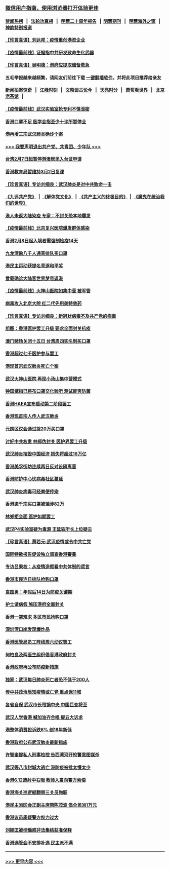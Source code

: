 ### [微信用户指南，使用浏览器打开体验更佳](https://github.com/gfw-breaker/banned-news1/blob/master/indexes/wechat-guide.md?t=0)
#### [禁闻热榜](热点新闻.md?t=0)  &nbsp;&nbsp;|&nbsp;&nbsp; [法轮功真相](https://github.com/gfw-breaker/truth/blob/master/README.md?t=0) &nbsp;&nbsp;|&nbsp;&nbsp; [明慧二十周年报告](https://github.com/gfw-breaker/mh-reports/blob/master/README.md?t=0) &nbsp;&nbsp;|&nbsp;&nbsp;[明慧期刊](https://github.com/gfw-breaker/mh-qikan) &nbsp;&nbsp;|&nbsp;&nbsp; [明慧海外之窗](https://github.com/gfw-breaker/mh-news/blob/master/README.md?t=0) &nbsp;&nbsp;|&nbsp;&nbsp; [神韵特别报道](https://github.com/gfw-breaker/mh-news/blob/master/shenyun.md?t=0)
#### [【珍言真语】刘达邦：疫情重创港资企业](../pages/nsc415/n11854274.md?t=02092111) 
#### [【疫情最前线】证据指中共研发致命生化武器](../pages/nsc415/n11853087.md?t=02092111) 
#### [【珍言真语】吴明德：港府应提取储备救急](../pages/nsc415/n11852734.md?t=02092111) 
#### 五毛举报越来越频繁，请网友们前往下载 [一键翻墙软件](https://github.com/gfw-breaker/ssr-accounts)，并将此项目推荐给亲友
#### [新闻拍案惊奇](https://github.com/gfw-breaker/banned-news1/blob/master/pages/link4.md) &nbsp;&nbsp;|&nbsp;&nbsp; [江峰时刻](https://github.com/gfw-breaker/banned-news1/blob/master/pages/link4.md) &nbsp;&nbsp;|&nbsp;&nbsp; [文昭谈古论今](https://github.com/gfw-breaker/banned-news1/blob/master/pages/link4.md) &nbsp;&nbsp;|&nbsp;&nbsp; [天亮时分](https://github.com/gfw-breaker/banned-news1/blob/master/pages/link4.md) &nbsp;&nbsp;|&nbsp;&nbsp; [萧茗看世界](https://github.com/gfw-breaker/banned-news1/blob/master/pages/link4.md) &nbsp;&nbsp;|&nbsp;&nbsp; [北京老茶馆](https://github.com/gfw-breaker/banned-news1/blob/master/pages/link4.md) &nbsp;&nbsp;|&nbsp;&nbsp; 
#### [【疫情最前线】武汉实验室抢专利不慎泄密](../pages/nsc415/n11850310.md?t=02092111) 
#### [香港口罩不足 医学会指至少十诊所暂停业](../pages/nsc415/n11850301.md?t=02092111) 
#### [港再增三宗武汉肺炎确诊个案](../pages/nsc415/n11850328.md?t=02092111) 
#### [>>> 我要声明退出共产党、共青团、少年队 <<<](https://github.com/begood0513/goodnews/blob/master/quit/letter.md) 
#### [台湾2月7日起暂停港澳居民入台证申请](../pages/nsc415/n11850304.md?t=02092111) 
#### [香港教育局暂维持3月2日复课](../pages/nsc415/n11850260.md?t=02092111) 
#### [【珍言真语】专访刘细良：武汉肺炎是对中共致命一击](../pages/nsc415/n11849934.md?t=02092111) 
#### [《九评共产党》](https://github.com/begood0513/9ping.md/blob/master/README.md) &nbsp;|&nbsp; [《解体党文化》](../../../../jtdwh.md/blob/master/README.md)  &nbsp;|&nbsp; [《共产主义的终极目的》](../../../../gczydzjmd.md/blob/master/README.md) &nbsp;|&nbsp; [《魔鬼在统治我们的世界》](../../../../mgztzwmdsj.md/blob/master/README.md) 
#### [港人未返大陆染疫 专家：不封关恐本地爆发](../pages/nsc415/n11848021.md?t=02092111) 
#### [【疫情最前线】北京复兴医院爆发群体感染](../pages/nsc415/n11847626.md?t=02092111) 
#### [香港2月8日起入境者需强制检疫14天](../pages/nsc415/n11847658.md?t=02092111) 
#### [九龙湾逾八千人通宵排队买口罩](../pages/nsc415/n11847647.md?t=02092111) 
#### [港民主运动获提名竞逐和平奖](../pages/nsc415/n11847633.md?t=02092111) 
#### [曾载确诊大陆客世界梦号返港](../pages/nsc415/n11847608.md?t=02092111) 
#### [【疫情最前线】火神山医院如集中营 被军管](../pages/nsc415/n11847524.md?t=02092111) 
#### [病毒攻入北京大院 红二代先用美特效药](../pages/nsc415/n11847427.md?t=02092111) 
#### [【珍言真语】专访刘细良：新冠状病毒不及共产党的病毒](../pages/nsc415/n11847164.md?t=02092111) 
#### [组图：香港医护罢工升级 要求全面封关抗疫](../pages/nsc415/n11844107.md?t=02092111) 
#### [澳门赌场关闭十五日 台湾周四实名制买口罩](../pages/nsc415/n11845083.md?t=02092111) 
#### [香港超过七千医护参与罢工](../pages/nsc415/n11845051.md?t=02092111) 
#### [港现首宗武汉肺炎死亡个案](../pages/nsc415/n11844998.md?t=02092111) 
#### [武汉火神山医院 再现小汤山集中营模式](../pages/nsc415/n11844763.md?t=02092111) 
#### [钟国斌指已将布口罩交化验所 测试能否防菌](../pages/nsc415/n11842783.md?t=02092111) 
#### [香港HAEA宣布启动第二阶段罢工](../pages/nsc415/n11842723.md?t=02092111) 
#### [香港现首宗人传人武汉肺炎](../pages/nsc415/n11842766.md?t=02092111) 
#### [元朗区议会通过拨20万买口罩](../pages/nsc415/n11842754.md?t=02092111) 
#### [讨好中共权贵 林郑伪封关 医护界罢工升级](../pages/nsc415/n11842359.md?t=02092111) 
#### [武汉肺炎摧毁中国经济 损失将超过16万亿](../pages/nsc415/n11839723.md?t=02092111) 
#### [香港美孚街坊连续两日反对设隔离营](../pages/nsc415/n11839962.md?t=02092111) 
#### [香港防护中心忧病毒社区蔓延](../pages/nsc415/n11839933.md?t=02092111) 
#### [武汉肺炎病毒可经粪便传染](../pages/nsc415/n11839939.md?t=02092111) 
#### [香港逾千宗买口罩被骗涉82万](../pages/nsc415/n11839914.md?t=02092111) 
#### [林郑拒会面 医护如期罢工](../pages/nsc415/n11839892.md?t=02092111) 
#### [武汉P4实验室疑为毒源 王延轶所长上位疑云](../pages/nsc415/n11835543.md?t=02092111) 
#### [【珍言真语】萧若元:武汉疫情或令中共亡党](../pages/nsc415/n11829394.md?t=02092111) 
#### [国际特赦报告促设独立调查香港警暴](../pages/nsc415/n11833845.md?t=02092111) 
#### [专访吕秉权：从疫情造假看中共体制的谎言](../pages/nsc415/n11833813.md?t=02092111) 
#### [香港市民连日排队抢购口罩](../pages/nsc415/n11833794.md?t=02092111) 
#### [袁国勇：年假后14日为防疫关键期](../pages/nsc415/n11831088.md?t=02092111) 
#### [护士请病假 施压港府全面封关](../pages/nsc415/n11831030.md?t=02092111) 
#### [香港一罩难求 多区市民抢购口罩](../pages/nsc415/n11831002.md?t=02092111) 
#### [深圳湾口岸发现爆炸品](../pages/nsc415/n11828802.md?t=02092111) 
#### [香港医管局员工阵线周六动议罢工](../pages/nsc415/n11828762.md?t=02092111) 
#### [何柏良及两医生组织倡香港政府封关](../pages/nsc415/n11828749.md?t=02092111) 
#### [香港政府再公布防疫新措施](../pages/nsc415/n11828716.md?t=02092111) 
#### [独家：武汉每日肺炎死亡者恐不低于200人](../pages/nsc415/n11828240.md?t=02092111) 
#### [传中共政治局知疫情或亡党 重点保11城](../pages/nsc415/n11828145.md?t=02092111) 
#### [各省自保 武汉市长甩锅中央 中国巨变将至](../pages/nsc415/n11828021.md?t=02092111) 
#### [武汉人学香港 喊加油齐合唱 提五大诉求](../pages/nsc415/n11827046.md?t=02092111) 
#### [港整体消费投诉跌6% 创18年新低](../pages/nsc415/n11817280.md?t=02092111) 
#### [香港政府公布武汉肺炎最新措施](../pages/nsc415/n11817152.md?t=02092111) 
#### [许智峯提私人刑事检控 告西湾河开枪警意图谋杀](../pages/nsc415/n11817132.md?t=02092111) 
#### [武汉等八市封城大逃亡 港防疫被批太慢太少](../pages/nsc415/n11817058.md?t=02092111) 
#### [香港6.12遭射中右眼 教师入禀向警方索偿](../pages/nsc415/n11814678.md?t=02092111) 
#### [香港海关巡逻艇翻侧三关员殉职](../pages/nsc415/n11814604.md?t=02092111) 
#### [港民主派区会正副主席晤陈茂波 倡全民派1万元](../pages/nsc415/n11814582.md?t=02092111) 
#### [香港议员质疑警方权力过大](../pages/nsc415/n11814560.md?t=02092111) 
#### [刘颕匡被控煽惑非法集结获准保释](../pages/nsc415/n11811727.md?t=02092111) 
#### [香港选管会不安排补选 民主派不满](../pages/nsc415/n11811691.md?t=02092111) 

----
#### [ >>> 更早内容 <<< ](../indexes/nsc415-earlier.md)

